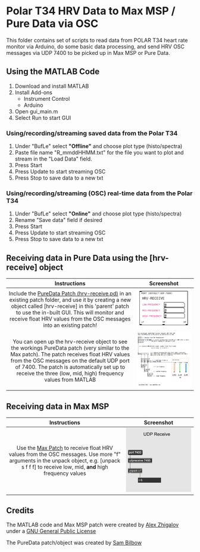 # Polar T34 HRV Data to Max MSP / Pure Data via OSC
This folder contains set of scripts to read data from POLAR T34 heart rate monitor via Arduino, do some basic data processing, and send HRV OSC messages via UDP 7400 to be picked up in Max MSP or Pure Data.

## Using the MATLAB Code
1. Download and install MATLAB
2. Install Add-ons
    - Instrument Control
    - Arduino
3. Open gui_main.m
4. Select Run to start GUI

### Using/recording/streaming saved data from the Polar T34
1. Under "BufLe" select **"Offline"** and choose plot type (histo/spectra)
1. Paste file name "R_mmddHHMM.txt" for the file you want to plot and stream in the "Load Data" field.
2. Press Start
3. Press Update to start streaming OSC
4. Press Stop to save data to a new txt

### Using/recording/streaming (OSC) real-time data from the Polar T34
1. Under "BufLe" select **"Online"** and choose plot type (histo/spectra)
2. Rename "Save data" field if desired
3. Press Start
4. Press Update to start streaming OSC
5. Press Stop to save data to a new txt

## Receiving data in Pure Data using the [hrv-receive] object
Instructions|Screenshot
:-------------------------:|:-------------------------:
Include the [PureData Patch (hrv-receive.pd)](pure_data/hrv-receive.pd) in an existing patch folder, and use it by creating a new object called [hrv-receive] in this 'parent' patch to use the in-built GUI. This will  monitor and receive float HRV values from the OSC messages into an existing patch! | ![pure data graphical user interface](docs/pd-gui.png) 
You can open up the hrv-receive object to see the workings PureData patch (very similar to the Max patch). The patch receives float HRV values from the OSC messages on the default UDP port of 7400.  The patch is automatically set up to receive the three (low, mid, high) frequency values from MATLAB|  ![pure data patch](docs/pd-patch.png) 

## Receiving data in Max MSP
Instructions|Screenshot
:-------------------------:|:-------------------------:
Use the [Max Patch](MAX_8/HRV_osc_recv.maxpat) to receive float HRV values from the OSC messages.  Use more "f" arguments in the unpack object, e.g. [unpack s f f f] to receive low, mid, **and** high frequency values|  ![max patch](docs/max-patch.png) 

## Credits
The MATLAB code and Max MSP patch were created by [Alex Zhigalov](https://github.com/alxzgl1) under a [GNU General Public License](https://github.com/alxzgl1/heartrate_dacq/blob/main/LICENSE)

The PureData patch/object was created by [Sam Bilbow](https://github.com/sambilbow)
